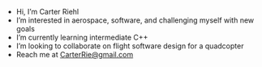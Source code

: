 -  Hi, I’m Carter Riehl
-  I’m interested in aerospace, software, and challenging myself with new goals
-  I’m currently learning intermediate C++
-  I’m looking to collaborate on flight software design for a quadcopter
-  Reach me at CarterRie@gmail.com

<!---
CarterRie/CarterRie is a ✨ special ✨ repository because its `README.md` (this file) appears on your GitHub profile.
You can click the Preview link to take a look at your changes.
--->
